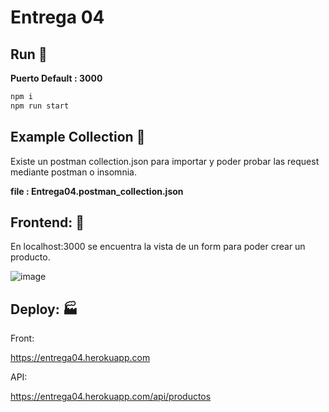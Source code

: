 # Entrega 04



## Run 🛵
**Puerto Default : 3000**

```sh
npm i
npm run start

```

## Example Collection 📄

Existe un postman collection.json para importar y poder probar las request mediante postman o insomnia.

**file : Entrega04.postman_collection.json**


## Frontend: 👀

En localhost:3000 se encuentra la vista de un form para poder crear un producto.

![image](https://user-images.githubusercontent.com/44045782/128639454-00c5690b-2839-426f-9d48-a135227e733d.png)



## Deploy: 🏭

Front:

https://entrega04.herokuapp.com

API:

https://entrega04.herokuapp.com/api/productos



